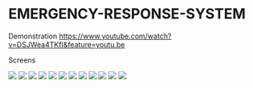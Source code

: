 # EMERGENCY-RESPONSE-SYSTEM

Demonstration https://www.youtube.com/watch?v=DSJWea4TKfI&feature=youtu.be

Screens

![](images/dash.png)
![](images/profile.png)
![](images/loc.png)
![](images/loc2.png)
![](images/loc3.png)
![](images/done.png)
![](images/history.png)
![](images/future.png)
![](images/stat.png)
![](images/loc2.png)
![](images/web.png)
![](images/dash2.png)







